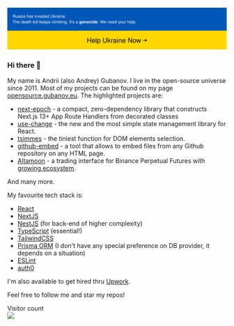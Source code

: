 [![](https://raw.githubusercontent.com/vshymanskyy/StandWithUkraine/main/banner2-direct.svg)](https://github.com/vshymanskyy/StandWithUkraine/blob/main/docs/README.md)

### Hi there 👋

My name is Andrii (also Andrey) Gubanov. I live in the open-source universe since 2011. Most of my projects can be found on my page [opensource.gubanov.eu](https://opensource.gubanov.eu/). The highlighted projects are:

- [next-epoch](https://github.com/finom/next-epoch) - a compact, zero-dependency library that constructs Next.js 13+ App Route Handlers from decorated classes
- [use-change](https://github.com/finom/use-change) - the new and the most simple state management library for React.
- [tsimmes](https://github.com/finom/tsimmes) - the tiniest function for DOM elements selection.
- [github-embed](https://github.com/finom/github-embed) - a tool that allows to embed files from any Github repository on any HTML page.
- [Altamoon](https://github.com/finom/altamoon) - a trading interface for Binance Perpetual Futures with [growing ecosystem](https://github.com/Altamoon).

And many more.

My favourite tech stack is:

- [React](https://reactjs.org/)
- [NextJS](https://nextjs.org/)
- [NestJS](https://nestjs.com/) (for back-end of higher complexity)
- [TypeScript](https://www.typescriptlang.org/) (essential!)
- [TailwindCSS](https://tailwindcss.com/)
- [Prisma ORM](https://www.prisma.io/) (I don't have any special preference on DB provider, it depends on a situation)
- [ESLint](https://eslint.org/)
- [auth0](https://auth0.com/)

I'm also available to get hired thru [Upwork](https://www.upwork.com/freelancers/~013ad74f3ced3e3071).

Feel free to follow me and star my repos!

  Visitor count<br>
  <img src="https://profile-counter.glitch.me/finom/count.svg" />
